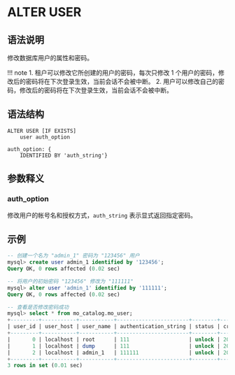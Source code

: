 # **ALTER USER**

## **语法说明**

修改数据库用户的属性和密码。

!!! note
    1. 租户可以修改它所创建的用户的密码，每次只修改 1 个用户的密码，修改后的密码将在下次登录生效，当前会话不会被中断。
    2. 用户可以修改自己的密码，修改后的密码将在下次登录生效，当前会话不会被中断。

## **语法结构**

```
ALTER USER [IF EXISTS]
    user auth_option

auth_option: {
    IDENTIFIED BY 'auth_string'}
```

## **参数释义**

### auth_option

修改用户的帐号名和授权方式，`auth_string` 表示显式返回指定密码。

## **示例**

```sql
-- 创建一个名为 "admin_1" 密码为 "123456" 用户
mysql> create user admin_1 identified by '123456';
Query OK, 0 rows affected (0.02 sec)

-- 将用户的初始密码 "123456" 修改为 "111111"
mysql> alter user 'admin_1' identified by '111111';
Query OK, 0 rows affected (0.02 sec)

-- 查看是否修改密码成功
mysql> select * from mo_catalog.mo_user;
+---------+-----------+-----------+-----------------------+--------+---------------------+--------------+------------+---------+-------+--------------+
| user_id | user_host | user_name | authentication_string | status | created_time        | expired_time | login_type | creator | owner | default_role |
+---------+-----------+-----------+-----------------------+--------+---------------------+--------------+------------+---------+-------+--------------+
|       0 | localhost | root      | 111                   | unlock | 2023-04-19 06:37:58 | NULL         | PASSWORD   |       0 |     0 |            0 |
|       1 | localhost | dump      | 111                   | unlock | 2023-04-19 06:37:58 | NULL         | PASSWORD   |       0 |     0 |            0 |
|       2 | localhost | admin_1   | 111111                | unlock | 2023-04-21 06:21:31 | NULL         | PASSWORD   |       1 |     0 |            1 |
+---------+-----------+-----------+-----------------------+--------+---------------------+--------------+------------+---------+-------+--------------+
3 rows in set (0.01 sec)
```

<!--select admin_1, mr.role_name  from mo_catalog.mo_role mr, mo_catalog.mo_user mu, mo_catalog.mo_user_grant mur
where mr.role_id =mur.role_id and mu.user_id = mur.user_id
order by mu.user_id asc, mr.role_id ;-->
